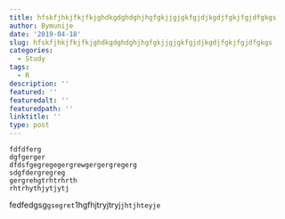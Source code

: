 ```yaml
---
title: hfskfjhkjfkjfkjghdkgdghdghjhgfgkjjgjgkfgjdjkgdjfgkjfgjdfgkgs
author: Bymunije
date: '2019-04-18'
slug: hfskfjhkjfkjfkjghdkgdghdghjhgfgkjjgjgkfgjdjkgdjfgkjfgjdfgkgs
categories:
  - Study
tags:
  - R
description: ''
featured: ''
featuredalt: ''
featuredpath: ''
linktitle: ''
type: post
---
```

```
fdfdferg
dgfgerger
dfdsfgegregegergrewgergergregerg
sdgfdergregreg
gergrehgtrhtrhrth
rhtrhythjytjytj
```
fedfedgsg`gsegret`1hgfhjtryjtryj`jhtjhteyje`
